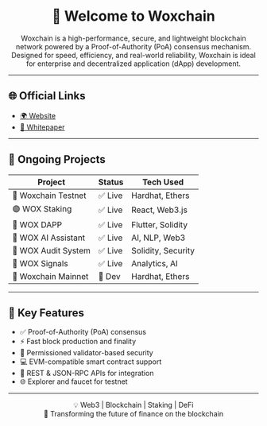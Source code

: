 <h1 align="center">👋 Welcome to Woxchain</h1>

<p align="center"> Woxchain is a high-performance, secure, and lightweight blockchain network powered by a Proof-of-Authority (PoA) consensus mechanism. Designed for speed, efficiency, and real-world reliability, Woxchain is ideal for enterprise and decentralized application (dApp) development.
</p>

---

## 🌐 Official Links
- [🌍 Website](https://woxchain.com)
- [📄 Whitepaper](https://woxchain.com/woxchain-whitepaper.pdf)
  
---

## 🚧 Ongoing Projects

| Project        | Status  | Tech Used       |
|---------------|---------|-----------------|
| 🧪 Woxchain Testnet   | ✅ Live | Hardhat, Ethers    |
| 🟣 WOX Staking        | ✅ Live | React, Web3.js     |
| 💼 WOX DAPP           | ✅ Live | Flutter, Solidity  |
| 🤖 WOX AI Assistant   | ✅ Live | AI, NLP, Web3      |
| 🔎 WOX Audit System   | ✅ Live | Solidity, Security |
| 📢 WOX Signals        | ✅ Live | Analytics, AI      |
| 🧪 Woxchain Mainnet | 🔨 Dev | Hardhat, Ethers |

---

## 🚀 Key Features

- ✅ Proof-of-Authority (PoA) consensus
- ⚡️ Fast block production and finality
- 🔐 Permissioned validator-based security
- 💻 EVM-compatible smart contract support
- 📡 REST & JSON-RPC APIs for integration
- 🌐 Explorer and faucet for testnet

---

<p align="center">
  💡 Web3 | Blockchain | Staking | DeFi <br/>
  🚀 Transforming the future of finance on the blockchain
</p>
